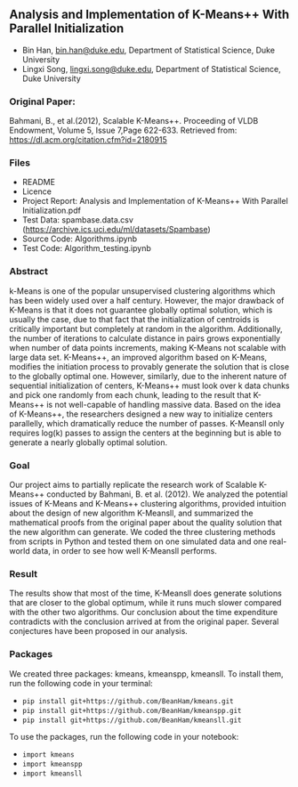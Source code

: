 ## Analysis and Implementation of K-Means++ With Parallel Initialization
- Bin Han, bin.han@duke.edu, Department of Statistical Science, Duke University
- Lingxi Song, lingxi.song@duke.edu, Department of Statistical Science, Duke University

### Original Paper:
Bahmani, B., et al.(2012), Scalable K-Means++. Proceeding of VLDB Endowment, Volume 5, Issue 7,Page 622-633. Retrieved from:
    https://dl.acm.org/citation.cfm?id=2180915
     
### Files
- README
- Licence
- Project Report: Analysis and Implementation of K-Means++ With Parallel Initialization.pdf
- Test Data: spambase.data.csv (https://archive.ics.uci.edu/ml/datasets/Spambase)
- Source Code: Algorithms.ipynb
- Test Code: Algorithm_testing.ipynb   
 
### Abstract

k-Means is one of the popular unsupervised clustering algorithms which has been widely used over a half century. However, the major drawback of K-Means is that it does not guarantee globally optimal solution, which is usually the case, due to that fact that the initialization of centroids is critically important but completely at random in the algorithm. Additionally, the number of iterations to calculate distance in pairs grows exponentially when number of data points increments, making K-Means not scalable with large data set. K-Means++, an improved algorithm based on K-Means, modifies the initiation process to provably generate the solution that is close to the globally optimal one. However, similarly, due to the inherent nature of sequential initialization of centers, K-Means++ must look over k data chunks and pick one randomly from each chunk, leading to the result that K-Means++  is not well-capable of handling massive data. Based on the idea of K-Means++, the researchers designed a new way to initialize centers parallelly, which dramatically reduce the number of passes. K-Meansll only requires log(k) passes to assign the centers at the beginning but is able to generate a nearly globally optimal solution.

### Goal

Our project aims to partially replicate the research work of Scalable K-Means++ conducted by Bahmani, B. et al. (2012). We analyzed the potential issues of K-Means and K-Means++ clustering algorithms, provided intuition about the design of new algorithm K-Meansll, and summarized the mathematical proofs from the original paper about the quality solution that the new algorithm can generate. We coded the three clustering methods from scripts in Python and tested them on one simulated data and one real-world data, in order to see how well K-Meansll performs.

### Result

The results show that most of the time, K-Meansll does generate solutions that are closer to the global optimum, while it runs much slower compared with the other two algorithms. Our conclusion about the time expenditure contradicts with the conclusion arrived at from the original paper. Several conjectures have been proposed in our analysis. 

### Packages
We created three packages: kmeans, kmeanspp, kmeansll. To install them, run the following code in your terminal:

- ```pip install git+https://github.com/BeanHam/kmeans.git```
- ```pip install git+https://github.com/BeanHam/kmeanspp.git```
- ```pip install git+https://github.com/BeanHam/kmeansll.git```

To use the packages, run the following code in your notebook:
- ```import kmeans```
- ```import kmeanspp```
- ```import kmeansll```
